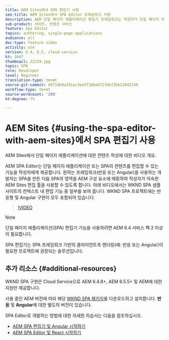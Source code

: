 ```yaml
---
title: AEM Sites에서 SPA 편집기 사용
seo-title: AEM Sites에서 SPA Editor 프레임워크 사용
description: AEM 단일 페이지 애플리케이션 편집기 프레임워크는 작성자가 단일 페이지 애플리케이션 또는 SPA의 컨텐츠를 편집할 수 있는 기능을 제공합니다. Responsive 또는 Angular 프레임워크을 사용하는 개발자는 SPA을 만든 다음 SPA의 영역을 AEM 구성 요소에 매핑하여 작성자가 익숙한 AEM Sites 편집 툴을 사용할 수 있도록 합니다.
sub-product: 사이트, 컨텐츠 서비스
feature: Spa Editor
topics: authoring, single-page-applications
audience: all
doc-type: feature video
activity: use
version: 6.4, 6.5, cloud-service
kt: 1047
thumbnail: 22229.jpg
topic: SPA
role: Developer
level: Beginner
translation-type: tm+mt
source-git-commit: d9714b9a291ec3ee5f3dba9723de72bb120d2149
workflow-type: tm+mt
source-wordcount: '289'
ht-degree: 7%

---
```



# AEM Sites {#using-the-spa-editor-with-aem-sites}에서 SPA 편집기 사용

AEM Sites에서 단일 페이지 애플리케이션에 대한 컨텐츠 작성에 대한 비디오 개요.

AEM SPA Editor는 단일 페이지 애플리케이션 또는 SPA의 컨텐츠를 편집할 수 있는 기능을 작성자에게 제공합니다. 원하는 프레임워크(반응 또는 Angular)을 사용하는 개발자는 SPA을 만든 다음 SPA의 영역을 AEM 구성 요소에 매핑하여 작성자가 익숙한 AEM Sites 편집 툴을 사용할 수 있도록 합니다. 아래 비디오에서는 WKND SPA 샘플 사이트의 컨텍스트 내 편집 기능 중 일부를 보여 줍니다. WKND SPA 프로젝트에는 반응형 및 Angular 구현이 모두 포함되어 있습니다.

>[!VIDEO](https://video.tv.adobe.com/v/22229?quality=12&learn=on)

>[!NOTE]
>
> 단일 페이지 애플리케이션(SPA) 편집기 기능을 사용하려면 AEM 6.4 서비스 팩 2 이상이 필요합니다.
>
> SPA 편집기는 SPA 프레임워크 기반의 클라이언트측 렌더링(예: 반응 또는 Angular)이 필요한 프로젝트에 권장되는 솔루션입니다.

## 추가 리소스 {#additional-resources}

WKND SPA 구현은 Cloud Service으로 AEM 6.4.8+, AEM 6.5.5+ 및 AEM에 대한 지원만 제공합니다.

사용 중인 AEM 버전에 따라 해당 [WKND SPA 패키지](https://github.com/adobe/aem-guides-wknd-spa/releases)를 다운로드하고 설치합니다. **반응** 및 **Angular**&#x200B;에 대한 별도의 버전이 있습니다.

SPA Editor로 개발하는 방법에 대한 자세한 자습서는 다음을 참조하십시오.

* [AEM SPA 편집기 및 Angular 시작하기](https://docs.adobe.com/content/help/en/experience-manager-learn/spa-angular-tutorial/overview.html)
* [AEM SPA Editor 및 React 시작하기](https://docs.adobe.com/content/help/en/experience-manager-learn/spa-react-tutorial/overview.html)

